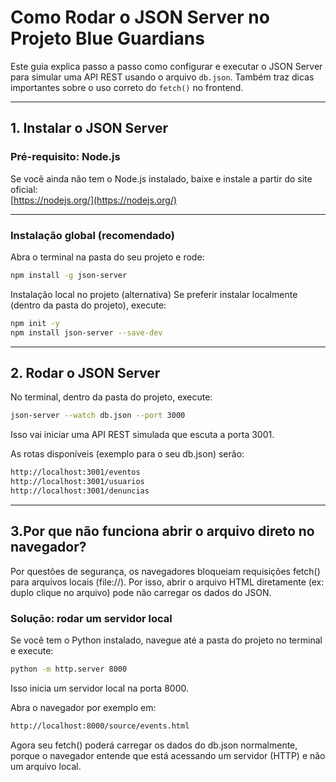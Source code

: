# Como Rodar o JSON Server no Projeto Blue Guardians

Este guia explica passo a passo como configurar e executar o JSON Server para simular uma API REST usando o arquivo `db.json`. Também traz dicas importantes sobre o uso correto do `fetch()` no frontend.

---

## 1. Instalar o JSON Server

### Pré-requisito: Node.js

Se você ainda não tem o Node.js instalado, baixe e instale a partir do site oficial:  
[https://nodejs.org/](https://nodejs.org/)

---

### Instalação global (recomendado)

Abra o terminal na pasta do seu projeto e rode:

```bash
npm install -g json-server
```

Instalação local no projeto (alternativa)
Se preferir instalar localmente (dentro da pasta do projeto), execute:

```bash
npm init -y
npm install json-server --save-dev
```

---
## 2. Rodar o JSON Server
No terminal, dentro da pasta do projeto, execute:

```bash
json-server --watch db.json --port 3000
```
Isso vai iniciar uma API REST simulada que escuta a porta 3001.

As rotas disponíveis (exemplo para o seu db.json) serão:
```bash
http://localhost:3001/eventos
http://localhost:3001/usuarios
http://localhost:3001/denuncias
```
---

## 3.Por que não funciona abrir o arquivo direto no navegador?
Por questões de segurança, os navegadores bloqueiam requisições fetch() para arquivos locais (file://). Por isso, abrir o arquivo HTML diretamente (ex: duplo clique no arquivo) pode não carregar os dados do JSON.

### Solução: rodar um servidor local
Se você tem o Python instalado, navegue até a pasta do projeto no terminal e execute:
```bash
python -m http.server 8000
```
Isso inicia um servidor local na porta 8000.

Abra o navegador por exemplo em:
```bash
http://localhost:8000/source/events.html
```
Agora seu fetch() poderá carregar os dados do db.json normalmente, porque o navegador entende que está acessando um servidor (HTTP) e não um arquivo local.

